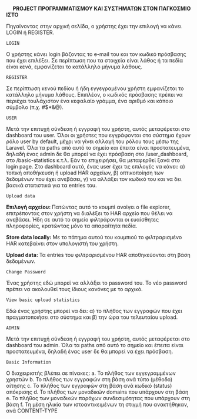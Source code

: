  
<b> PROJECT ΠΡΟΓΡΑΜΜΑΤΙΣΜΟΥ ΚΑΙ ΣΥΣΤΗΜΑΤΩΝ ΣΤΟΝ ΠΑΓΚΟΣΜΙΟ ΙΣΤΟ </b>

Πηγαίνοντας στην αρχική σελίδα, ο χρήστης έχει την επιλογή να κάνει LOGIN ή REGISTER.

 	LOGIN
 
Ο χρήστης κάνει login βάζοντας το e-mail του και τον κωδικό πρόσβασης που έχει επιλέξει. Σε περίπτωση που τα στοιχεία είναι λάθος ή τα πεδία είναι κενά, εμφανίζεται το κατάλληλο μήνυμα λάθους.
 
 	REGISTER
 
Σε περίπτωση κενού πεδίου ή ήδη εγγεγραμένου χρήστη εμφανίζεται το κατάλληλο μήνυμα λάθους. Επιπλέον, ο κωδικός πρόσβασης πρέπει να περιέχει τουλάχιστον ένα κεφαλαίο γράμμα, ένα αριθμό και κάποιο σύμβολο (π.χ. #$*&@).
 
 	USER
 
Μετά την επιτυχή σύνδεση ή εγγραφή του χρήστη, αυτός μεταφέρεται στο dashboard του user. Όλοι οι χρήστες που εγγράφονται στο σύστημα έχουν ρόλο user by default, μέχρι να γίνει αλλαγή του ρόλου τους μέσω της Laravel. Όλα τα paths από αυτό το σημείο και έπειτα είναι προστατευμένα, δηλαδή ένας admin δε θα μπορεί να έχει πρόσβαση στο /user_dashboard, στο /basic-statistics κ.τ.λ. Εάν το επιχειρήσει, θα μεταφερθεί ξανά στο login page. Στο dashboard αυτό, ένας user έχει τις επιλογές να κάνει: α) τοπική αποθήκευση ή upload HAR αρχείων, β) οπτικοποίηση των δεδομένων που έχει ανεβάσει, γ) να αλλάξει τον κωδικό του και να δει βασικά στατιστικά για τα entries του. 
 	
    Upload data

<b>Επιλογή αρχείου: </b>Πατώντας αυτό το κουμπί ανοίγει ο file explorer, επιτρέποντας στον χρήστη να διαλέξει το HAR αρχείο που θέλει να ανεβάσει. Ήδη σε αυτό το σημείο φιλτράρονται οι ευαίσθητες πληροφορίες, κρατώντας μόνο τα απαραίτητα πεδία.
 
<b> Store data locally: </b> Με το πάτημα αυτού του κουμπιού το φιλτραρισμένο HAR κατεβαίνει στον υπολογιστή του χρήστη.
 
<b> Upload data: </b> Τα entries του φιλτραρισμένου HAR αποθηκεύονται στη βάση δεδομένων.  

	Change Password
Ένας χρήστης εδώ μπορεί να αλλάξει το password του. Το νέο password πρέπει να ακολουθεί τους ίδιους κανόνες με το αρχικό.
 
	View basic upload statistics
Εδώ ένας χρήστης μπορεί να δει: α) το πλήθος των εγγραφών που έχει πραγματοποιήσει στο σύστημα και β) την ώρα του τελευταίου upload.
 
 	ADMIN
 
Μετά την επιτυχή σύνδεση ή εγγραφή του χρήστη, αυτός μεταφέρεται στο dashboard του admin. Όλα τα paths από αυτό το σημείο και έπειτα είναι προστατευμένα, δηλαδή ένας user δε θα μπορεί να έχει πρόσβαση.

  	Basic Information 

Ο διαχειριστής βλέπει σε πίνακες:
a. Το πλήθος των εγγεγραμμένων χρηστών
b. Το πλήθος των εγγραφών στη βάση ανά τύπο (μέθοδο) αίτησης
c. Το πλήθος των εγγραφών στη βάση ανά κωδικό (status) απόκρισης
d. Το πλήθος των μοναδικών domains που υπάρχουν στη βάση
e. Το πλήθος των μοναδικών παρόχων συνδεσιμότητας που υπάρχουν στη βάση
f. Τη μέση ηλικία των ιστοαντικειμένων τη στιγμή που ανακτήθηκαν, ανά CONTENT-TYPE   


 

